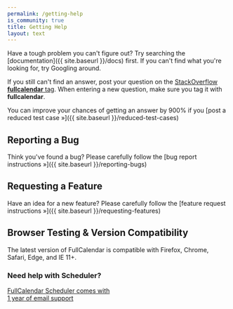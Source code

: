 ```yaml
---
permalink: /getting-help
is_community: true
title: Getting Help
layout: text
---
```


<div class='sidebar-layout'>
<div class='sidebar-layout__main' markdown='1'>

Have a tough problem you can't figure out? Try searching the [documentation]({{ site.baseurl }}/docs) first. If you can't find what you're looking for, try Googling around.

If you still can't find an answer, post your question on the [StackOverflow **fullcalendar** tag](http://stackoverflow.com/questions/tagged/fullcalendar'). When entering a new question, make sure you tag it with **fullcalendar**.

You can improve your chances of getting an answer by 900% if you [post a reduced test case &raquo;]({{ site.baseurl }}/reduced-test-cases)

## Reporting a Bug

Think you've found a bug? Please carefully follow the [bug report instructions &raquo;]({{ site.baseurl }}/reporting-bugs)

## Requesting a Feature

Have an idea for a new feature? Please carefully follow the [feature request instructions &raquo;]({{ site.baseurl }}/requesting-features)

## Browser Testing & Version Compatibility

The latest version of FullCalendar is compatible with Firefox, Chrome, Safari, Edge, and IE 11+.

</div>
<div class='sidebar-layout__sidebar text-content' markdown='1'>

### Need help with Scheduler?

<a href='{{ site.baseurl }}/premium'>
  FullCalendar Scheduler comes with<br />1 year of email support
</a>

</div>
</div>
